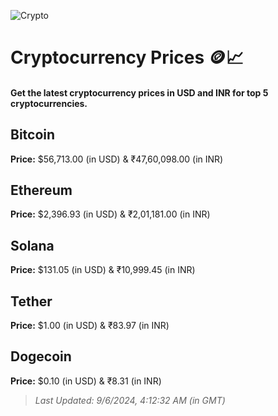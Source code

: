 
![Crypto](https://www.techguide.com.au/wp-content/uploads/2020/11/crypto3.jpeg)

# Cryptocurrency Prices 🪙📈

#### Get the latest cryptocurrency prices in USD and INR for top 5 cryptocurrencies.

## Bitcoin

**Price:** $56,713.00 (in USD) & ₹47,60,098.00 (in INR)

## Ethereum

**Price:** $2,396.93 (in USD) & ₹2,01,181.00 (in INR)

## Solana

**Price:** $131.05 (in USD) & ₹10,999.45 (in INR)

## Tether

**Price:** $1.00 (in USD) & ₹83.97 (in INR)

## Dogecoin

**Price:** $0.10 (in USD) & ₹8.31 (in INR)

> _Last Updated: 9/6/2024, 4:12:32 AM (in GMT)_
